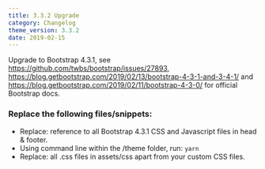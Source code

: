 ```yaml
---
title: 3.3.2 Upgrade
category: Changelog
theme_version: 3.3.2
date: 2019-02-15
---
```


Upgrade to Bootstrap 4.3.1, see https://github.com/twbs/bootstrap/issues/27893, https://blog.getbootstrap.com/2019/02/13/bootstrap-4-3-1-and-3-4-1/ and https://blog.getbootstrap.com/2019/02/11/bootstrap-4-3-0/ for official Bootstrap docs.

### Replace the following files/snippets:

- Replace: reference to all Bootstrap 4.3.1 CSS and Javascript files in head & footer.
- Using command line within the /theme folder, run: <code>yarn</code>
- Replace: all .css files in assets/css apart from your custom CSS files.

